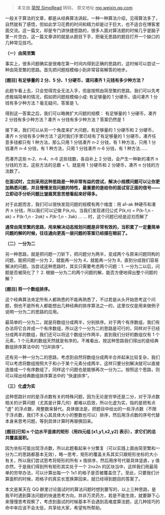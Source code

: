 > 本文由 [简悦 SimpRead](http://ksria.com/simpread/) 转码， 原文地址 [mp.weixin.qq.com](https://mp.weixin.qq.com/s?src=11×tamp=1635784437&ver=3410&signature=wygcB4pXVNKMES*VMN*nI1LHqHaVanqlSGPXZzcfJ2lCmgq4zv7KspIBWFQN1fNpUVZWt6oPSTRucBuwPp3Sc10N0K4vTJe5462Z6RP*EJGxUu4QNsZcwgoNAuUGk0-7&new=1)

一般关于算法的文章，都是从经典算法讲起，一种一种算法介绍，见得算法多了，自然就有了感悟，但如此学习花费的时间和精力却是过于巨大，也不适合在博客里面交流。这一篇文，却是专门讲快捷思路的，很多人面对算法题的时候几乎是脑子里一片空白，这一篇文章讲的就是从题目下手，把毫无思路的题目打开一个缺口的几种常见技巧。

**（一）由简至繁**

事实上，很多问题确实是很难在第一时间内得到正确的思路的，这时候可以尝试一种由简至繁的思路。首先把问题规模缩小到非常容易解答的地步。

**[题目] 有足够量的 2 分、5 分、1 分硬币，请问凑齐 1 元钱有多少种方法？**

此题乍看上去，只会觉得完全无法入手，但是按照由简至繁的思路，我们可以先考虑极端简单的情况，假如把问题规模缩小成: 有足够量的 1 分硬币，请问凑齐 1 分钱有多少种方法？毫无疑问，答案是 1。

得到这一答案之后，我们可以略微扩大问题的规模： 有足够量的 1 分硬币，凑齐 2 分钱有多少种方法？凑齐 n 分钱有多少种方法？答案仍然是 1

接下来，我们可以从另一个角度来扩大问题，有足够量的 1 分硬币和 2 分硬币，凑齐 n 分钱有多少种方法？这时我们手里已经有了有足够量的 1 分硬币，凑齐任意多钱都只有 1 种方法，那么只用 1 分钱凑齐 n-2 分钱，有 1 种方法，只用 1 分钱凑齐 n-4 分钱，有 1 种方法，只用 1 分钱凑齐 n-6 分钱，有 1 种方法......

而凑齐这些 n-2、n-4、n-6 这些钱数，各自补上 2 分钱，会产生一种新的凑齐 n 分钱的方法，这些方法的总数 + 1，就是用 1 分硬币和 2 分硬币，凑齐 n 分钱的方法数了。

**在面试时，立刻采用这种思路是一种非常有益的尝试，解决小规模问题可以让你更加熟悉问题，并且慢慢发现问题的特性，最重要的是给你的面试官正面的信号——立即动手分析问题比皱眉冥思苦想看起来好得多。**

对于此题而言，我们可以很快发现问题的规模有两个维度：用 a1-ak 种硬币和凑齐 n 分钱，所以我们可以记做 P(k,n)。当我们发现递归公式 P(k,n) = P(k-1,n - ak) + P(k-1,n - 2*ak) + P(k-1,n - 3*ak) ... ... 时，这个问题已经是迎刃而解了

**通常由简至繁的思路，用来解决动态规划问题是非常有效的，当积累了一定量简单问题的解的时候，往往通向更高一层问题的答案已经摆在眼前了。**

**（二）一分为二**

另一种思路，就是把问题一刀斩下，把问题分为两半，变成两个与原来问题同构的问题，能把问题一分为 2，就能再一分为 4，就能再一分为 8，直到分成我们容易解决的问题。当尝试这种思路时，其实只需要考虑两个问题：1. 一分为二以后，问题是否被简化了？ 2. 根据一分为二的两个问题的解，能否方便地得出整个问题的解？

**[题目] 将一个数组排序。**

这个经典算法肯定所有人都熟悉的不能再熟悉了，不过若是从头开始思考这个问题，倒也不是所有人都能想出几种经典的排序算法之一的，这里仅仅是用来做例子说明一分为二的思路的应用。

最简单的一分为二，就是将数组分成两半，分别排序。对于两个有序数组，我们有办法将它合并成一个有序数组，所以这个一分为二的思路是可行的，同样对于已经分成两半的数组，我们还可以将这个数组分作两半，直到我们分好的数组仅有 1 个元素，1 个元素的数组天然就是有序的。不难看出，按这种思路我们得出的是经典数组排序算法中的 “归并排序”。

还有另一种一分为二的思路，考虑到自然将数组分成两半合并起来比较复杂，我们可以考虑将数组按照大于和小于某个元素分成两半，这样只要分别解决就可以直接连接成一个有序数组了，同样这个问题也是能够再次一分为二。按照这个思路，则可以得出经典数组排序算法中的 “快速排序”。

**（三）化虚为实**

这种思路针对的是浮点数有关的特殊问题，因为无论是穷举还是二分，对于浮点数相关的计算问题（尤其是计算几何）都难以启效，所以化虚为实，指的是把有点 "虚" 的浮点数，用整数来替代。具体做法是，把题目中给出的一些浮点数（不限于浮点数，我们不关心其具体大小的整数也可以）排序，然后用浮点数的序号代替本身来思考问题，等到具体计算时再替换回来。

**[题目]已知 n 个边水平竖直的矩形（用四元组 [x1,y1,x2,y2] 表示），求它们的总共覆盖面积。**

因为坐标可能出现浮点数，所以此题看起来十分繁复（可以实践上面由简至繁和一分为二的思路都基本无效），略一思考，矩形的覆盖关系其实只跟矩形坐标的大小有关，所以我们尝试思考将矩形的所有 x 值排序，然后用序号代替具体竖直，y 值亦然，于是我们得到所有矩形其实处于一个 2nx2n 的区块当中，这样我们用最简单的穷举办法，可以计算出每一个 1x1 的格子是否被覆盖住了。至此，只要我们计算面积的时候，把格子的真实长宽换算回来，就已经得到题目的答案了。

本文是某天在 QQ 群里讨论面试时的算法问题时想到要写的，以上三种思路，是我平时遇到算法问题的快速思考方向，并非万灵药方，若是不能生效，就要静下心来慢慢思考观察了，考虑到面试的时候基本不会遇到高难度算法题，这几种技巧的命中率应该不会太低，共享给大家，希望有所帮助。